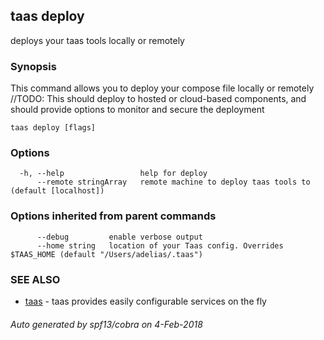 ## taas deploy

deploys your taas tools locally or remotely

### Synopsis



This command allows you to deploy your compose file locally or remotely
//TODO: This should deploy to hosted or cloud-based components, and should provide options to monitor and secure the deployment


```
taas deploy [flags]
```

### Options

```
  -h, --help                 help for deploy
      --remote stringArray   remote machine to deploy taas tools to (default [localhost])
```

### Options inherited from parent commands

```
      --debug         enable verbose output
      --home string   location of your Taas config. Overrides $TAAS_HOME (default "/Users/adelias/.taas")
```

### SEE ALSO
* [taas](taas.md)	 - taas provides easily configurable services on the fly

###### Auto generated by spf13/cobra on 4-Feb-2018
